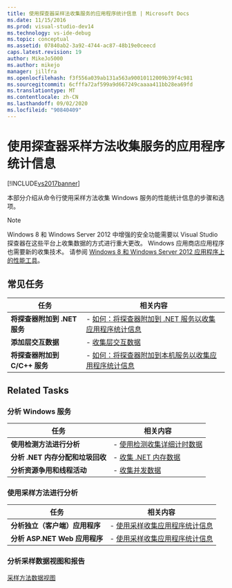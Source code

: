 ```yaml
---
title: 使用探查器采样法收集服务的应用程序统计信息 | Microsoft Docs
ms.date: 11/15/2016
ms.prod: visual-studio-dev14
ms.technology: vs-ide-debug
ms.topic: conceptual
ms.assetid: 07840ab2-3a92-4744-ac87-48b19e0ceecd
caps.latest.revision: 19
author: MikeJo5000
ms.author: mikejo
manager: jillfra
ms.openlocfilehash: f3f556a039ab131a563a90010112009b39f4c981
ms.sourcegitcommit: 6cfffa72af599a9d667249caaaa411bb28ea69fd
ms.translationtype: MT
ms.contentlocale: zh-CN
ms.lasthandoff: 09/02/2020
ms.locfileid: "90840409"
---
```

# <a name="collecting-application-statistics-for-services-by-using-the-profiler-sampling-method"></a>使用探查器采样方法收集服务的应用程序统计信息
[!INCLUDE[vs2017banner](../includes/vs2017banner.md)]

本部分介绍从命令行使用采样方法收集 Windows 服务的性能统计信息的步骤和选项。  
  
> [!NOTE]
> Windows 8 和 Windows Server 2012 中增强的安全功能需要以 Visual Studio 探查器在这些平台上收集数据的方式进行重大更改。 Windows 应用商店应用程序也需要新的收集技术。 请参阅 [Windows 8 和 Windows Server 2012 应用程序上的性能工具](../profiling/performance-tools-on-windows-8-and-windows-server-2012-applications.md)。  
  
## <a name="common-tasks"></a>常见任务  
  
|任务|相关内容|  
|----------|---------------------|  
|**将探查器附加到 .NET 服务**|-   [如何：将探查器附加到 .NET 服务以收集应用程序统计信息](../profiling/how-to-attach-the-profiler-to-a-dotnet-service-to-collect-application-statistics-by-using-the-command-line.md)|  
|**添加层交互数据**|-   [收集层交互数据](../profiling/adding-tier-interaction-data-from-the-command-line.md)|  
|**将探查器附加到 C/C++ 服务**|-   [如何：将探查器附加到本机服务以收集应用程序统计信息](../profiling/how-to-attach-the-profiler-to-a-native-service-to-collect-application-statistics-by-using-the-command-line.md)|  
  
## <a name="related-tasks"></a>Related Tasks  
  
### <a name="profiling-windows-services"></a>分析 Windows 服务  
  
|任务|相关内容|  
|----------|---------------------|  
|**使用检测方法进行分析**|-   [使用检测收集详细计时数据](../profiling/collecting-detailed-timing-data-for-services-by-using-the-instrumentation-method-from-the-profiler-command-line.md)|  
|**分析 .NET 内存分配和垃圾回收**|-   [收集 .NET 内存数据](../profiling/collecting-memory-data-from-dotnet-framework-services-by-using-the-profiler-command-line.md)|  
|**分析资源争用和线程活动**|-   [收集并发数据](../profiling/collecting-concurrency-data-for-a-service-by-using-the-profiler-command-line.md)|  
  
### <a name="profiling-by-using-the-sampling-method"></a>使用采样方法进行分析  
  
|任务|相关内容|  
|----------|---------------------|  
|**分析独立（客户端）应用程序**|-   [使用采样收集应用程序统计信息](../profiling/collecting-application-statistics-for-stand-alone-applications-by-using-the-profiler-command-line.md)|  
|**分析 ASP.NET Web 应用程序**|-   [使用采样收集应用程序统计信息](/visualstudio/profiling/collecting-concurrency-data-for-an-aspnet-web-application?view=vs-2015)|  
  
### <a name="analyzing-sampling-data-views-and-reports"></a>分析采样数据视图和报告  
 [采样方法数据视图](../profiling/profiler-sampling-method-data-views.md)
